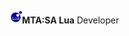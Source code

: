 <img src="https://raw.githubusercontent.com/devicons/devicon/master/icons/lua/lua-original.svg" width="20"/>**MTA:SA Lua** Developer
